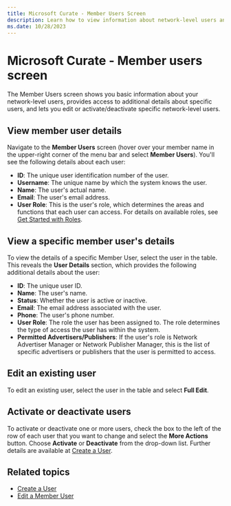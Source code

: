 ```yaml
---
title: Microsoft Curate - Member Users Screen
description: Learn how to view information about network-level users and how to edit or activate/deactivate specific network-level users.
ms.date: 10/28/2023
---
```


# Microsoft Curate - Member users screen

The Member Users screen shows you basic information about your network-level users, provides access to additional details about specific users, and lets you edit or activate/deactivate specific network-level users.

## View member user details

Navigate to the **Member Users** screen (hover over your member name in the upper-right corner of the menu bar and select **Member Users**). You'll see the following details about each user:

- **ID**: The unique user identification number of the user.
- **Username**: The unique name by which the system knows the user.
- **Name**: The user's actual name.
- **Email**: The user's email address.
- **User Role**: This is the user's role, which determines the areas and functions that each user can access. For details on available roles, see [Get Started with Roles](getting-started-with-roles.md).

## View a specific member user's details

To view the details of a specific Member User, select the user in the table. This reveals the **User Details** section, which provides the following additional details about the user:

- **ID**: The unique user ID.
- **Name**: The user's name.
- **Status**: Whether the user is active or inactive.
- **Email**: The email address associated with the user.
- **Phone**: The user's phone number.
- **User Role**: The role the user has been assigned to. The role determines the type of access the user has within the system.
- **Permitted Advertisers/Publishers**: If the user's role is Network Advertiser Manager or Network Publisher Manager, this is the list of specific advertisers or publishers that the user is permitted to access.

## Edit an existing user

To edit an existing user, select the user in the table and select **Full Edit**.

## Activate or deactivate users

To activate or deactivate one or more users, check the box to the left of the row of each user that you want to change and select the **More Actions** button. Choose **Activate** or **Deactivate** from the drop-down list. Further details are available at [Create a User](create-a-user.md).

## Related topics

- [Create a User](create-a-user.md)
- [Edit a Member User](edit-a-network-user.md)
